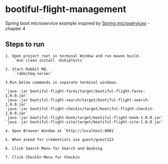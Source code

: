 # bootiful-flight-management
Spring boot microservice example inspired by [Spring microservices](https://www.packtpub.com/application-development/spring-microservices) - chapter 4 

## Steps to run

	1. Open project root in terminal Window and run maven build. 
		`mvn clean install -DskipTests`

	2. Start Rabbit MQ. 
		`rabbitmq-server`

	3.Run below commands in separate terminal windows. 

	`java -jar bootiful-flight-fares/target/bootiful-flight-fares-1.0.0.jar`
	`java -jar bootiful-flight-search/target/bootiful-flight-search-1.0.0.jar`
	`java -jar bootiful-flight-checkin/target/bootiful-flight-checkin-1.0.0.jar`
	`java -jar bootiful-flight-book/target/bootiful-flight-book-1.0.0.jar`
	`java -jar bootiful-flight-site/target/bootiful-flight-site-1.0.0.jar`

	4. Open Browser Window at `http://localhost:8001`

	5. When asked for credentials use guest/guest123

	6. Click Search Menu for Search and Booking

	7. Click CheckIn Menu for Checkin

